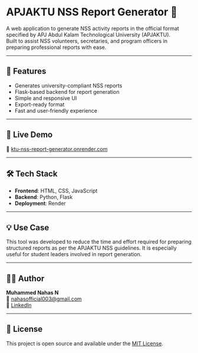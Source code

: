 # APJAKTU NSS Report Generator 📝

A web application to generate NSS activity reports in the official format specified by APJ Abdul Kalam Technological University (APJAKTU).  
Built to assist NSS volunteers, secretaries, and program officers in preparing professional reports with ease.

---

## 🚀 Features

- Generates university-compliant NSS reports
- Flask-based backend for report generation
- Simple and responsive UI
- Export-ready format
- Fast and user-friendly experience

---

## 📸 Live Demo

🔗 [ktu-nss-report-generator.onrender.com](https://ktu-nss-report-generator.onrender.com)

---

## 🛠️ Tech Stack

- **Frontend**: HTML, CSS, JavaScript
- **Backend**: Python, Flask
- **Deployment**: Render

---

## 💡 Use Case

This tool was developed to reduce the time and effort required for preparing structured reports as per the APJAKTU NSS guidelines. It is especially useful for student leaders involved in report generation.

---

## 🙋‍♂️ Author

**Muhammed Nahas N**  
📧 nahasofficial003@gmail.com  
🔗 [LinkedIn](https://www.linkedin.com/in/muhammed-nahas-n)

---

## 📄 License

This project is open source and available under the [MIT License](LICENSE).
